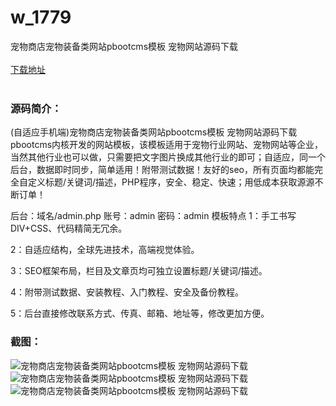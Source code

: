 # w_1779
宠物商店宠物装备类网站pbootcms模板 宠物网站源码下载
<br/></br>
[下载地址](https://www.uuid2.com/1779.html "下载地址")
<br/></br>
<h3>源码简介：</h3>
<p>(自适应手机端)宠物商店宠物装备类网站pbootcms模板 宠物网站源码下载pbootcms内核开发的网站模板，该模板适用于宠物行业网站、宠物网站等企业，当然其他行业也可以做，只需要把文字图片换成其他行业的即可；自适应，同一个后台，数据即时同步，简单适用！附带测试数据！友好的seo，所有页面均都能完全自定义标题/关键词/描述，PHP程序，安全、稳定、快速；用低成本获取源源不断订单！<p>
<p>后台：域名/admin.php
账号：admin
密码：admin
模板特点
1：手工书写DIV+CSS、代码精简无冗余。<p>
<p>2：自适应结构，全球先进技术，高端视觉体验。<p>
<p>3：SEO框架布局，栏目及文章页均可独立设置标题/关键词/描述。<p>
<p>4：附带测试数据、安装教程、入门教程、安全及备份教程。<p>
<p>5：后台直接修改联系方式、传真、邮箱、地址等，修改更加方便。<p>
<h3>截图：</h3>
<img src="https://www.uuid2.com/wp-content/uploads/img/202112/1b032aa145.jpg" alt="宠物商店宠物装备类网站pbootcms模板 宠物网站源码下载"><img src="https://www.uuid2.com/wp-content/uploads/img/202112/ccc834c160.jpg" alt="宠物商店宠物装备类网站pbootcms模板 宠物网站源码下载"><img src="https://www.uuid2.com/wp-content/uploads/img/202112/ccc834c262.jpg" alt="宠物商店宠物装备类网站pbootcms模板 宠物网站源码下载">
